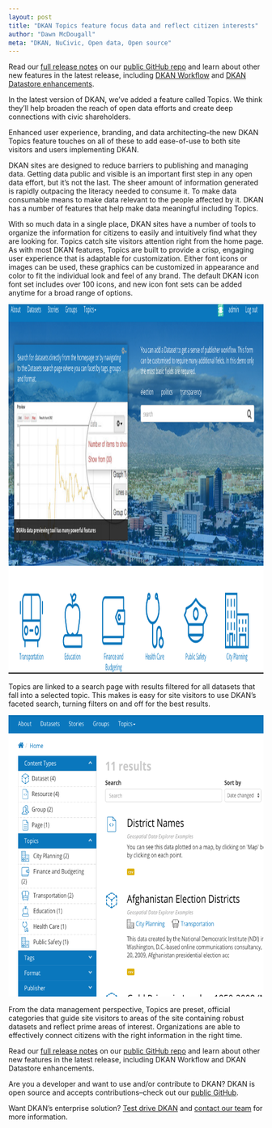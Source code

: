 ```yaml
---
layout: post
title: "DKAN Topics feature focus data and reflect citizen interests"
author: "Dawn McDougall"
meta: "DKAN, NuCivic, Open data, Open source"
---
```


Read our [full release notes](https://github.com/NuCivic/dkan/releases/tag/7.x-1.12) on our [public GitHub repo](https://github.com/NuCivic/dkan) and learn about other new features in the latest release, including [DKAN Workflow](http://www.nucivic.com/new-feature-alert-dkan-workflow/) and [DKAN Datastore enhancements](http://www.nucivic.com/dkan-datastore-enhancement-bigger-files-painless-import/).

In the latest version of DKAN, we’ve added a feature called Topics. We think they’ll help broaden the reach of open data efforts and create deep connections with civic shareholders.

Enhanced user experience, branding, and data architecting–the new DKAN Topics feature touches on all of these to add ease-of-use to both site visitors and users implementing DKAN.

DKAN sites are designed to reduce barriers to publishing and managing data. Getting data public and visible is an important first step in any open data effort, but it’s not the last. The sheer amount of information generated is rapidly outpacing the literacy needed to consume it. To make data consumable means to make data relevant to the people affected by it. DKAN has a number of features that help make data meaningful including Topics.

With so much data in a single place, DKAN sites have a number of tools to organize the information for citizens to easily and intuitively find what they are looking for. Topics catch site visitors attention right from the home page. As with most DKAN features, Topics are built to provide a crisp, engaging user experience that is adaptable for customization. Either font icons or images can be used, these graphics can be customized in appearance and color to fit the individual look and feel of any brand. The default DKAN icon font set includes over 100 icons, and new icon font sets can be added anytime for a broad range of options.

<a href="/img/uploads/2016/04/topics-image-01.png"><img class="alignnone size-full wp-image-3753" src="/img/uploads/2016/04/topics-image-01.png" alt="topics image 01" width="1179" height="730"></a>

Topics are linked to a search page with results filtered for all datasets that fall into a selected topic. This makes is easy for site visitors to use DKAN’s faceted search, turning filters on and off for the best results.

<a href="/img/uploads/2016/04/topics-image-02.png"><img class="alignnone wp-image-3754" src="/img/uploads/2016/04/topics-image-02.png" alt="topics image 02" width="656" height="556"></a>

From the data management perspective, Topics are preset, official categories that guide site visitors to areas of the site containing robust datasets and reflect prime areas of interest. Organizations are able to effectively connect citizens with the right information in the right time.

Read our [full release notes](https://github.com/NuCivic/dkan/releases/tag/7.x-1.12) on our [public GitHub repo](https://github.com/NuCivic/dkan) and learn about other new features in the latest release, including DKAN Workflow and DKAN Datastore enhancements.

Are you a developer and want to use and/or contribute to DKAN? DKAN is open source and accepts contributions–check out our [public GitHub](https://github.com/NuCivic/dkan).

Want DKAN’s enterprise solution? [Test drive DKAN](http://demo.getdkan.com/) and [contact our team](mailto:contact@nucivic.com) for more information.
